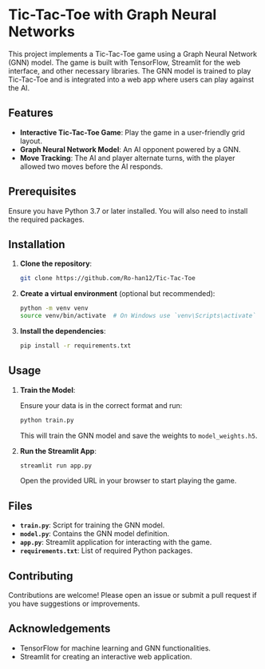# Tic-Tac-Toe with Graph Neural Networks

This project implements a Tic-Tac-Toe game using a Graph Neural Network (GNN) model. The game is built with TensorFlow, Streamlit for the web interface, and other necessary libraries. The GNN model is trained to play Tic-Tac-Toe and is integrated into a web app where users can play against the AI.

## Features

- **Interactive Tic-Tac-Toe Game**: Play the game in a user-friendly grid layout.
- **Graph Neural Network Model**: An AI opponent powered by a GNN.
- **Move Tracking**: The AI and player alternate turns, with the player allowed two moves before the AI responds.

## Prerequisites

Ensure you have Python 3.7 or later installed. You will also need to install the required packages.

## Installation

1. **Clone the repository**:

    ```bash
    git clone https://github.com/Ro-han12/Tic-Tac-Toe
    ```

2. **Create a virtual environment** (optional but recommended):

    ```bash
    python -m venv venv
    source venv/bin/activate  # On Windows use `venv\Scripts\activate`
    ```

3. **Install the dependencies**:

    ```bash
    pip install -r requirements.txt
    ```

## Usage

1. **Train the Model**:

    Ensure your data is in the correct format and run:

    ```bash
    python train.py
    ```

    This will train the GNN model and save the weights to `model_weights.h5`.

2. **Run the Streamlit App**:

    ```bash
    streamlit run app.py
    ```

    Open the provided URL in your browser to start playing the game.

## Files

- **`train.py`**: Script for training the GNN model.
- **`model.py`**: Contains the GNN model definition.
- **`app.py`**: Streamlit application for interacting with the game.
- **`requirements.txt`**: List of required Python packages.

## Contributing

Contributions are welcome! Please open an issue or submit a pull request if you have suggestions or improvements.

## Acknowledgements

- TensorFlow for machine learning and GNN functionalities.
- Streamlit for creating an interactive web application.

